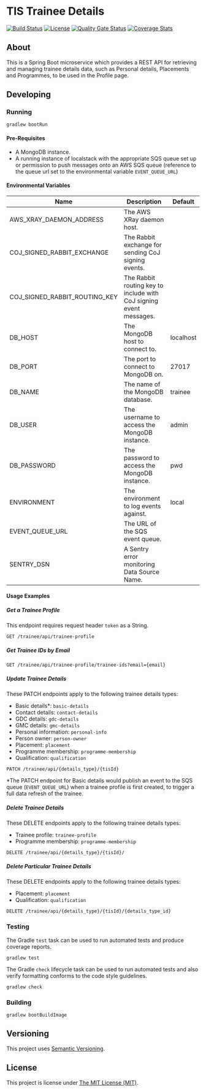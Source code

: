 # TIS Trainee Details

[![Build Status][build-badge]][build-href]
[![License][license-badge]][license-href]
[![Quality Gate Status][quality-gate-badge]][quality-gate-href]
[![Coverage Stats][coverage-badge]][coverage-href]

## About
This is a Spring Boot microservice which provides a REST API for retrieving and
managing trainee details data, such as Personal details, Placements and Programmes, 
to be used in the Profile page.

## Developing

### Running

```shell
gradlew bootRun
```

#### Pre-Requisites

- A MongoDB instance.
- A running instance of localstack with the appropriate SQS queue set up
  or permission to push messages onto an AWS SQS queue
  (reference to the queue url set to the environmental variable `EVENT_QUEUE_URL`)

#### Environmental Variables

| Name                          | Description                                                        | Default   |
|-------------------------------|--------------------------------------------------------------------|-----------|
| AWS_XRAY_DAEMON_ADDRESS       | The AWS XRay daemon host.                                          |           |
| COJ_SIGNED_RABBIT_EXCHANGE    | The Rabbit exchange for sending CoJ signing events.                ||
| COJ_SIGNED_RABBIT_ROUTING_KEY | The Rabbit routing key to include with CoJ signing event messages. ||
| DB_HOST                       | The MongoDB host to connect to.                                    | localhost |
| DB_PORT                       | The port to connect to MongoDB on.                                 | 27017     |
| DB_NAME                       | The name of the MongoDB database.                                  | trainee   |
| DB_USER                       | The username to access the MongoDB instance.                       | admin     |
| DB_PASSWORD                   | The password to access the MongoDB instance.                       | pwd       |
| ENVIRONMENT                   | The environment to log events against.                             | local     |
| EVENT_QUEUE_URL               | The URL of the SQS event queue.                                    |           |
| SENTRY_DSN                    | A Sentry error monitoring Data Source Name.                        |           |

#### Usage Examples

##### Get a Trainee Profile

This endpoint requires request header `token` as a String.

```
GET /trainee/api/trainee-profile
```

##### Get Trainee IDs by Email

```
GET /trainee/api/trainee-profile/trainee-ids?email={email}
```

##### Update Trainee Details

These PATCH endpoints apply to the following trainee details types:
- Basic details*: `basic-details`
- Contact details: `contact-details`
- GDC details: `gdc-details`
- GMC details: `gmc-details`
- Personal information: `personal-info`
- Person owner: `person-owner`
- Placement: `placement`
- Programme membership: `programme-membership`
- Qualification: `qualification`

```
PATCH /trainee/api/{details_type}/{tisId}
```

*The PATCH endpoint for Basic details would publish an event to the SQS queue (`EVENT_QUEUE_URL`)
when a trainee profile is first created, to trigger a full data refresh of the trainee.

##### Delete Trainee Details

These DELETE endpoints apply to the following trainee details types:
- Trainee profile: `trainee-profile`
- Programme membership: `programme-membership`

```
DELETE /trainee/api/{details_type}/{tisId}/
```

##### Delete Particular Trainee Details

These DELETE endpoints apply to the following trainee details types:
- Placement: `placement`
- Qualification: `qualification`

```
DELETE /trainee/api/{details_type}/{tisId}/{details_type_id}
```

### Testing

The Gradle `test` task can be used to run automated tests and produce coverage
reports.
```shell
gradlew test
```

The Gradle `check` lifecycle task can be used to run automated tests and also
verify formatting conforms to the code style guidelines.
```shell
gradlew check
```

### Building

```shell
gradlew bootBuildImage
```

## Versioning

This project uses [Semantic Versioning](https://semver.org).

## License

This project is license under [The MIT License (MIT)](LICENSE).

[coverage-badge]: https://sonarcloud.io/api/project_badges/measure?project=Health-Education-England_TIS-TRAINEE-DETAILS&metric=coverage
[coverage-href]: https://sonarcloud.io/component_measures?metric=coverage&id=Health-Education-England_TIS-TRAINEE-DETAILS
[build-badge]: https://badgen.net/github/checks/health-education-england/tis-trainee-details?label=build&icon=github
[build-href]: https://github.com/Health-Education-England/tis-trainee-details/actions/workflows/ci-cd-workflow.yml
[license-badge]: https://badgen.net/github/license/health-education-england/tis-trainee-details
[license-href]: LICENSE
[quality-gate-badge]: https://sonarcloud.io/api/project_badges/measure?project=Health-Education-England_TIS-TRAINEE-DETAILS&metric=alert_status
[quality-gate-href]: https://sonarcloud.io/summary/new_code?id=Health-Education-England_TIS-TRAINEE-DETAILS
